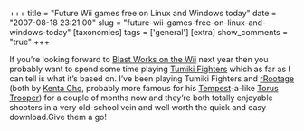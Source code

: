 +++
title = "Future Wii games free on Linux and Windows today"
date = "2007-08-18 23:21:00"
slug = "future-wii-games-free-on-linux-and-windows-today"
[taxonomies]
tags = ['general']
[extra]
show_comments = "true"
+++

If you’re looking forward to [Blast Works on the Wii](http://www.destructoid.com/geometric-shooter-blast-works-coming-to-the-wii-33812.phtml) next year then you probably want to spend some time playing [Tumiki Fighters](http://tumiki.sourceforge.net/) which as far as I can tell is what it’s based on. I’ve been playing Tumiki Fighters and [rRootage](http://rrootage.sourceforge.net/) (both by [Kenta Cho](http://www.asahi-net.or.jp/~cs8k-cyu/), probably more famous for his [Tempest](http://en.wikipedia.org/wiki/Tempest_%28arcade_game%29)-a-like [Torus Trooper](http://www.emhsoft.com/ttrooper/)) for a couple of months now and they’re both totally enjoyable shooters in a very old-school vein and well worth the quick and easy download.Give them a go!
